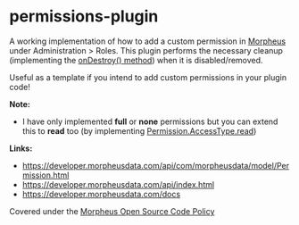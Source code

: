 # permissions-plugin

A working implementation of how to add a custom permission in [Morpheus](https://morpheusdata.com/) under Administration > Roles. This plugin performs the necessary cleanup (implementing the [onDestroy() method](https://developer.morpheusdata.com/api/com/morpheusdata/core/PluginInterface.html#onDestroy())) when it is disabled/removed. 

Useful as a template if you intend to add custom permissions in your plugin code! 


**Note:**
- I have only implemented **full** or **none** permissions but you can extend this to **read** too (by implementing [Permission.AccessType.read](https://developer.morpheusdata.com/api/com/morpheusdata/model/Permission.AccessType.html))


**Links:**
- https://developer.morpheusdata.com/api/com/morpheusdata/model/Permission.html
- https://developer.morpheusdata.com/api/index.html
- https://developer.morpheusdata.com/docs


Covered under the [Morpheus Open Source Code Policy](https://support.morpheusdata.com/s/article/Morpheus-Open-Source-Code-Support-Policy?language=en_US)
